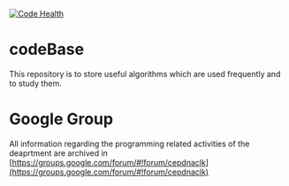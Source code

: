 [![Code Health](https://landscape.io/github/HackersUOP/codeBase/master/landscape.svg?style=flat)](https://landscape.io/github/HackersUOP/codeBase/master)
# codeBase
This repository is to store useful algorithms which are used frequently and to study them.

# Google Group

All information regarding the programming related activities of the deaprtment are archived in [https://groups.google.com/forum/#!forum/cepdnaclk](https://groups.google.com/forum/#!forum/cepdnaclk)
